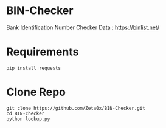 # BIN-Checker
Bank Identification Number Checker
Data : https://binlist.net/

# Requirements
    pip install requests
    
# Clone Repo
    git clone https://github.com/Zeta0x/BIN-Checker.git
    cd BIN-checker
    python lookup.py

